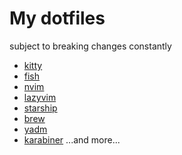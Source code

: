 # My dotfiles

subject to breaking changes constantly

- [kitty](https://sw.kovidgoyal.net/kitty/)
- [fish](https://fishshell.com)
- [nvim](https://neovim.io)
- [lazyvim](http://www.lazyvim.org)
- [starship](https://starship.rs)
- [brew](https://brew.sh)
- [yadm](https://yadm.io)
- [karabiner](https://karabiner-elements.pqrs.org)
  ...and more...

